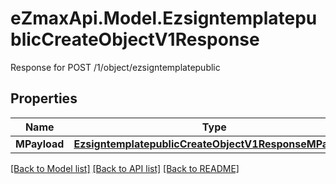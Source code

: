 # eZmaxApi.Model.EzsigntemplatepublicCreateObjectV1Response
Response for POST /1/object/ezsigntemplatepublic

## Properties

Name | Type | Description | Notes
------------ | ------------- | ------------- | -------------
**MPayload** | [**EzsigntemplatepublicCreateObjectV1ResponseMPayload**](EzsigntemplatepublicCreateObjectV1ResponseMPayload.md) |  | 

[[Back to Model list]](../README.md#documentation-for-models) [[Back to API list]](../README.md#documentation-for-api-endpoints) [[Back to README]](../README.md)

